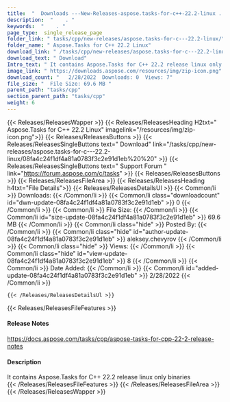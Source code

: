 ```yaml
---
title:  "  Downloads ---New-Releases-aspose.tasks-for-c++-22.2-linux . " 
description:  "    . " 
keywords:  "    . " 
page_type:  single_release_page
folder_link: " tasks/cpp/new-releases/aspose.tasks-for-c---22.2-linux/"
folder_name: " Aspose.Tasks for C++ 22.2 Linux"
download_link: " /tasks/cpp/new-releases/aspose.tasks-for-c---22.2-linux/08fa4c24f1df4a81a0783f3c2e91d1eb"
download_text: " Download"
Intro_text: " It contains Aspose.Tasks for C++ 22.2 release linux only binaries"
image_link: " https://downloads.aspose.com/resources/img/zip-icon.png"
download_count: "   2/28/2022  Downloads: 0  Views: 7"
file_size: "  File Size: 69.6 MB "
parent_path: "tasks/cpp"
section_parent_path: "tasks/cpp"
weight: 6 
---
```


{{< Releases/ReleasesWapper >}}
  {{< Releases/ReleasesHeading H2txt=" Aspose.Tasks for C++ 22.2 Linux" imagelink="/resources/img/zip-icon.png">}}
  {{< Releases/ReleasesButtons >}}
    {{< Releases/ReleasesSingleButtons text=" Download" link="/tasks/cpp/new-releases/aspose.tasks-for-c---22.2-linux/08fa4c24f1df4a81a0783f3c2e91d1eb%20%20" >}}
    {{< Releases/ReleasesSingleButtons text=" Support Forum " link="https://forum.aspose.com/c/tasks" >}}
  {{< Releases/ReleasesButtons >}}
  {{< Releases/ReleasesFileArea >}}
    {{< Releases/ReleasesHeading h4txt="File Details">}}
    {{< Releases/ReleasesDetailsUl >}}
            {{< Common/li  >}} Downloads: {{< /Common/li >}} 
      {{< Common/li class="downloadcount" id="dwn-update-08fa4c24f1df4a81a0783f3c2e91d1eb" >}} 0 {{< /Common/li >}} 
      {{< Common/li  >}} File Size: {{< /Common/li >}} 
      {{< Common/li id="size-update-08fa4c24f1df4a81a0783f3c2e91d1eb" >}} 69.6 MB {{< /Common/li >}} 
      {{< Common/li  class="hide" >}} Posted By: {{< /Common/li >}} 
      {{< Common/li class="hide" id="author-update-08fa4c24f1df4a81a0783f3c2e91d1eb" >}} aleksey.chevyrov {{< /Common/li >}} 
      {{< Common/li class="hide"  >}} Views: {{< /Common/li >}} 
      {{< Common/li class="hide" id="view-update-08fa4c24f1df4a81a0783f3c2e91d1eb" >}} 8 {{< /Common/li >}} 
      {{< Common/li  >}} Date Added: {{< /Common/li >}} 
      {{< Common/li id="added-update-08fa4c24f1df4a81a0783f3c2e91d1eb" >}} 2/28/2022 {{< /Common/li >}} 

    {{< /Releases/ReleasesDetailsUl >}}

  {{< Releases/ReleasesFileFeatures >}}
      <h4>Release Notes</h4><div><a href="https://docs.aspose.com/tasks/cpp/aspose-tasks-for-cpp-22-2-release-notes">https://docs.aspose.com/tasks/cpp/aspose-tasks-for-cpp-22-2-release-notes</a></div><h4>Description</h4><div class="HTMLDescription">It contains Aspose.Tasks for C++ 22.2 release linux only binaries</div>
  {{< /Releases/ReleasesFileFeatures >}}
 {{< /Releases/ReleasesFileArea >}}
{{< /Releases/ReleasesWapper >}}


